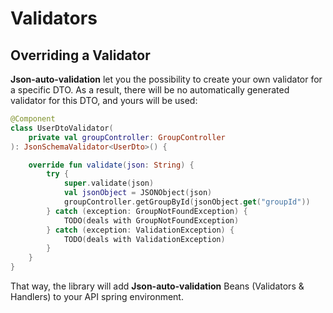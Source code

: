 # Validators

## Overriding a Validator
**Json-auto-validation** let you the possibility to create your own validator for a specific DTO.
As a result, there will be no automatically generated validator for this DTO, and yours will be used:

```kotlin
@Component
class UserDtoValidator(
    private val groupController: GroupController
): JsonSchemaValidator<UserDto>() {

    override fun validate(json: String) {   
        try {
            super.validate(json)
            val jsonObject = JSONObject(json)
            groupController.getGroupById(jsonObject.get("groupId"))
        } catch (exception: GroupNotFoundException) {
            TODO(deals with GroupNotFoundException)
        } catch (exception: ValidationException) {
            TODO(deals with ValidationException)
        }
    }
}
```

That way, the library will add **Json-auto-validation** Beans (Validators & Handlers) to your API spring environment.